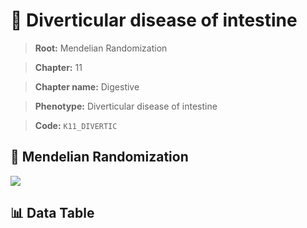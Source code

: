# 🧪 Diverticular disease of intestine

> **Root:** Mendelian Randomization

> **Chapter:** 11  

> **Chapter name:** Digestive

> **Phenotype:** Diverticular disease of intestine  

> **Code:** `K11_DIVERTIC`

## 🧬 Mendelian Randomization  

<img src="/MR/Figures/Forward/K11_DIVERTIC.png"/>

## 📊 Data Table

<CsvTableMRF src="/MR/Data/Forward/K11_DIVERTIC.csv"/>
